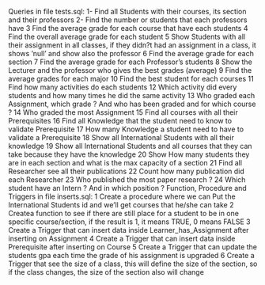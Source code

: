 Queries in file tests.sql:
1- Find all Students with their courses, its section and their professors
2- Find the number or students that each professors have
3 Find the average grade for each course that have each students
4 Find the overall average grade for each student
5 Show Students with all their assignment in all classes, if they didn?t had an assignment in a class, it shows ’null’ and show also the professor
6 Find the average grade for each section
7 Find the average grade for each Professor’s students
8 Show the Lecturer and the professor who gives the best grades (average)
9 Find the average grades for each major
10 Find the best student for each courses
11 Find how many activities do each students
12 Which activity did every students and how many times he did the same activity
13 Who graded each Assignment, which grade ? And who has been graded and for which course ?
14 Who graded the most Assignment
15 Find all courses with all their Prerequisites
16 Find all Knowledge that the student need to know to validate Prerequisite
17 How many Knowledge a student need to have to validate a Prerequisite
18 Show all International Students with all their knowledge
19 Show all International Students and all courses that they can take because they have the knowledge
20 Show How many students they are in each section and what is the max capacity of a section
21 Find all Researcher see all their publications
22 Count how many publication did each Researcher
23 Who published the most paper research ?
24 Which student have an Intern ? And in which position ?
Function, Procedure and Triggers in file inserts.sql:
1 Create a procedure where we can Put the International Students id and we’ll get courses that he/she can take
2 Createa function to see if there are still place for a student to be in one specific course/section, if the result is 1, it means TRUE, 0 means FALSE
3 Create a Trigger that can insert data inside Learner_has_Assignment after inserting on Assignment
4 Create a Trigger that can insert data inside Prerequisite after inserting on Course
5 Create a Trigger that can update the students gpa each time the grade of his assignment is upgraded
6 Create a Trigger that see the size of a class, this will define the size of the section, so if the class changes, the size of the section also will change
